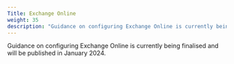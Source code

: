 ```yaml
---
Title: Exchange Online
weight: 35
description: "Guidance on configuring Exchange Online is currently being finalised and will be published in January 2024."
---
```


Guidance on configuring Exchange Online is currently being finalised and will be published in January 2024. 